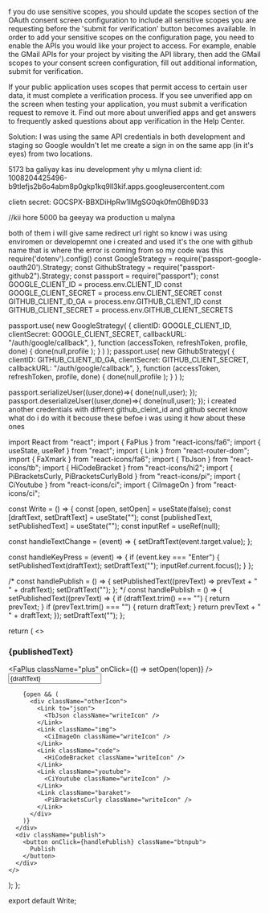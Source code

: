 f you do use sensitive scopes, you should update the scopes section of the OAuth consent screen configuration to include all sensitive scopes you are requesting before the 'submit for verification' button becomes available. In order to add your sensitive scopes on the configuration page, you need to enable the APIs you would like your project to access. For example, enable the GMail APIs for your project by visiting the API library, then add the GMail scopes to your consent screen configuration, fill out additional information, submit for verification.




If your public application uses scopes that permit access to certain user data, it must complete a verification process. If you see unverified app on the screen when testing your application, you must submit a verification request to remove it. Find out more about unverified apps and get answers to frequently asked questions about app verification in the Help Center.


Solution:
I was using the same API credentials in both development and staging so Google wouldn't let me create a sign in on the same app (in it's eyes) from two locations.



5173 ba galiyay kas inu development yhy u mlyna
client id: 1008204425496-b9tlefjs2b6o4abm8p0gkp1kq9ll3kif.apps.googleusercontent.com


clietn secret: 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


//kii hore 5000 ba geeyay wa production u malyna





both of them i will give same redirect url right so know i was using enviromen or developemnt one i created and used it's the one with github name that is where the error is coming from so my code was this require('dotenv').config()
const GoogleStrategy = require('passport-google-oauth20').Strategy;
const GithubStrategy = require("passport-github2").Strategy;
const passport = require("passport");
const GOOGLE_CLIENT_ID = process.env.CLIENT_ID
const GOOGLE_CLIENT_SECRET = process.env.CLIENT_SECRET
const GITHUB_CLIENT_ID_GA = process.env.GITHUB_CLIENT_ID
const GITHUB_CLIENT_SECRET = process.env.GITHUB_CLIENT_SECRETS

passport.use(
    new GoogleStrategy(
  {
    clientID: GOOGLE_CLIENT_ID,
    clientSecret: GOOGLE_CLIENT_SECRET,
    callbackURL: "/auth/google/callback",
  },
  function (accessToken, refreshToken, profile, done) {
    done(null,profile );
  }
  )
);
passport.use(
    new GithubStrategy(
  {
    clientID: GITHUB_CLIENT_ID_GA,
    clientSecret: GITHUB_CLIENT_SECRET,
    callbackURL: "/auth/google/callback",
  },
  function (accessToken, refreshToken, profile, done) {
    done(null,profile );
  }
  )
);


passport.serializeUser((user,done)=>{
    done(null,user);
});
passport.deserializeUser((user,done)=>{
    done(null,user);
}); i created another credentials with diffrent github_cleint_id and github secret know what do i do with it becouse these befoe i was using it how about these ones 











import React from "react";
import { FaPlus } from "react-icons/fa6";
import { useState, useRef } from "react";
import { Link } from "react-router-dom";
import { FaXmark } from "react-icons/fa6";
import { TbJson } from "react-icons/tb";
import { HiCodeBracket } from "react-icons/hi2";
import { PiBracketsCurly, PiBracketsCurlyBold } from "react-icons/pi";
import { CiYoutube } from "react-icons/ci";
import { CiImageOn } from "react-icons/ci";

const Write = () => {
  const [open, setOpen] = useState(false);
  const [draftText, setDraftText] = useState("");
  const [publishedText, setPublishedText] = useState("");
  const inputRef = useRef(null);

  const handleTextChange = (event) => {
    setDraftText(event.target.value);
  };

  const handleKeyPress = (event) => {
    if (event.key === "Enter") {
      setPublishedText(draftText);
      setDraftText("");
      inputRef.current.focus();
    }
  };

 /*  const handlePublish = () => {
    setPublishedText((prevText) => prevText + " " + draftText);
    setDraftText("");
  }; */
  const handlePublish = () => {
    setPublishedText((prevText) => {
      if (draftText.trim() === "") {
        return prevText;
      }
      if (prevText.trim() === "") {
        return draftText;
      }
      return prevText + " " + draftText;
    });
    setDraftText("");
  };

  return (
    <>
      <div className="displayText">
        <h3>{publishedText}</h3>
      </div>
      <div className="write">
        <FaPlus className="plus" onClick={() => setOpen(!open)} />
        <input
          type="text"
          value={draftText}
          onKeyPress={handleKeyPress}
          onChange={handleTextChange}
          placeholder="Write"
          ref={inputRef}
        />

        {open && (
          <div className="otherIcon">
            <Link to="json">
              <TbJson className="writeIcon" />
            </Link>
            <Link className="img">
              <CiImageOn className="writeIcon" />
            </Link>
            <Link className="code">
              <HiCodeBracket className="writeIcon" />
            </Link>
            <Link className="youtube">
              <CiYoutube className="writeIcon" />
            </Link>
            <Link className="baraket">
              <PiBracketsCurly className="writeIcon" />
            </Link>
          </div>
        )}
      </div>
      <div className="publish">
        <button onClick={handlePublish} className="btnpub">
          Publish
        </button>
      </div>
    </>
  );
};

export default Write;
